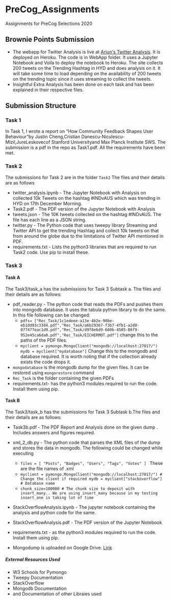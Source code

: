 # PreCog_Assignments

Assignments for PreCog Selections 2020

## Brownie Points Submission

- The webapp for Twitter Analysis is live at [Arjun's Twitter Analysis](https://arjuntwitter.herokuspp.com). It is deployed on Heroku. The code is in WebApp folder. It uses a Jupyter Notebook and Voila to deploy the notebook to Heroku. The site collects 200 tweets on the Trending Hashtag in HYD and does analysis on it. It will take some time to load depending on the availability of 200 tweets on the trending topic since it uses streaming to collect the tweets.
- Insightful Extra Analysis has been done on each task and has been explained in their respective files.

## Submission Structure

### Task 1

In Task 1, I wrote a report on “How Community Feedback Shapes User Behaviour”by Justin Cheng,Cristian Danescu-Niculescu-Mizil,JureLeskovecof Stanford Universityand Max Planck Institute SWS. The submission is a pdf in the repo as Task1.pdf. All the requirements have been met.

### Task 2

The submissions for Task 2 are in the folder `Task2`
The files and their details are as follows

- twitter_analysis.ipynb - The Jupyter Notebook with Analysis on collected 10k Tweets on the hashtag #INDvAUS which was trending in HYD on 17th December Morning.
- Task2.pdf - The PDF version of the Jupyter Notebook with Analysis
- tweets.json - The 10K tweets collected on the hashtag #INDvAUS. The file has each line as a JSON string.
- twitter.py - The Python code that uses tweepy library Streaming and Twitter API to get the trending Hashtag and collect 10k tweets on that from around the globe due to the limitations of Twitter API mentioned in PDF.
- requirements.txt - Lists the python3 libraries that are required to run Task2 code. Use pip to install these.

### Task 3

#### Task A

The Task3/task_a has the submissions for Task 3 Subtask a.
The files and their details are as follows:

- pdf_reader.py - The python code that reads the PDFs and pushes them into mongodb database. It uses the tabula python library to do the same. In this file following can be changed:
  - `pdfs= ["Rec_Task/1c1edeee-a13e-4b2e-90be-eb1dd03c3384.pdf","Rec_Task/a6b29367-f3b7-4fb1-a2d0-077477eac1d9.pdf","Rec_Task/d9f8e6d9-660b-4505-86f9-952e45ca6da0.pdf","Rec_Task/EICHERMOT.pdf"]` change this to the paths of the PDF files.
  - `myclient = pymongo.MongoClient("mongodb://localhost:27017/") mydb = myclient["mydatabase"]` Change this to the mongodb and database required. It is worth noting that if the collection already exists the code drops it.
- `mongodatabase` is the mongodb dump for the given files. It can be restored using `mongorestore` command
- `Rec_Task` is the folder containing the given PDFs
- requirements.txt- has the python3 modules required to run the code. Install them using pip.

#### Task B

The Task3/task_b has the submissions for Task 3 Subtask b.The files and their details are as follows:

- Task3b.pdf - The PDF Report and Analysis done on the given dump . Includes answers and figures required.
- xml_2_db.py - The python code that parses the XML files of the dump and stores the data in mongodb. The following could be changed while executing

  - `files = [ "Posts", "Badges", "Users", "Tags", "Votes" ] ` These are the file names of .xml
  - `myclient = pymongo.MongoClient("mongodb://localhost:27017/") # Change the client if required mydb = myclient["stackoverflow"] # Database name`
  - `chunk_size=100000 # The chunk size to deposit with insert_many.. We are using insert_many because in my testing insert_one is taking lot of time`

- StackOverflowAnalysis.ipynb - The jupyter notebook containing the analysis and python code for the same.
- StackOverflowAnalysis.pdf - The PDF version of the Jupyter Notebook
- requirements.txt - as the python3 modules required to run the code. Install them using pip.
- Mongodump is uploaded on Google Drive. [Link](https://drive.google.com/drive/folders/1y_liiyeZsoFEdyG6ChLRLTIQLSpJ9gfz?usp=sharing)

##### External Resources Used

- W3 Schools for Pymongo
- Tweepy Documentation
- StackOverflow
- Mongodb Documentation
- and Documentation of other Libraies used
